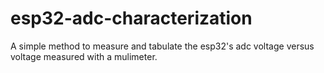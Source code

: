 # esp32-adc-characterization
A simple method to measure and tabulate the esp32's adc voltage versus voltage measured with a mulimeter.
